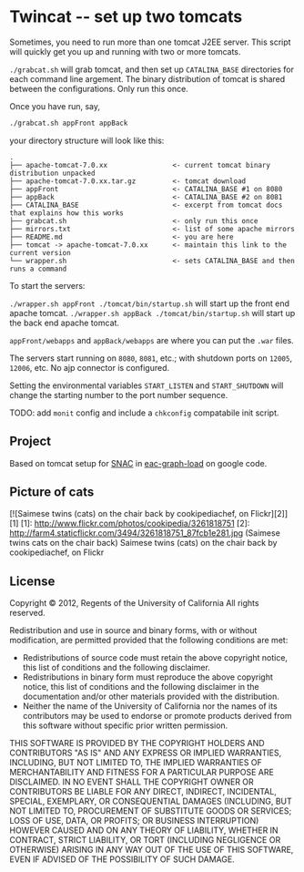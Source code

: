 Twincat -- set up two tomcats
===============

Sometimes, you need to run more than one tomcat J2EE server.
This script will quickly get you up and running with two or more tomcats.

`./grabcat.sh` will grab tomcat, and then set up `CATALINA_BASE`
directories for each command line argement.  The binary distribution of
tomcat is shared between the configurations.  Only run this once.

Once you have run, say,
```sh
./grabcat.sh appFront appBack
```

  your directory structure will look like this:
```
.
├── apache-tomcat-7.0.xx                <- current tomcat binary distribution unpacked
├── apache-tomcat-7.0.xx.tar.gz         <- tomcat download
├── appFront                            <- CATALINA_BASE #1 on 8080
├── appBack                             <- CATALINA_BASE #2 on 8081
├── CATALINA_BASE                       <- excerpt from tomcat docs that explains how this works
├── grabcat.sh                          <- only run this once
├── mirrors.txt                         <- list of some apache mirrors
├── README.md                           <- you are here
├── tomcat -> apache-tomcat-7.0.xx      <- maintain this link to the current version
└── wrapper.sh                          <- sets CATALINA_BASE and then runs a command
```

To start the servers:

`./wrapper.sh appFront ./tomcat/bin/startup.sh` will start up the front end apache tomcat.
`./wrapper.sh appBack ./tomcat/bin/startup.sh` will start up the back end apache tomcat.

`appFront/webapps` and `appBack/webapps` are where you can put the `.war` files.

The servers start running on `8080`, `8081`, etc.; with shutdown ports on
`12005`, `12006`, etc.  No ajp connector is configured.

Setting the environmental variables `START_LISTEN` and `START_SHUTDOWN`
will change the starting number to the port number sequence.

TODO: add `monit` config and include a `chkconfig` compatabile init script.

Project
------
Based on tomcat setup for [SNAC](http://socialarchive.iath.virginia.edu/xtf/search) in [eac-graph-load](https://code.google.com/p/eac-graph-load/source/browse/servers/) on google code.

Picture of cats
--------

[![Saimese twins (cats) on the chair back by cookipediachef, on Flickr][2]][1]
  [1]: http://www.flickr.com/photos/cookipedia/3261818751
  [2]: http://farm4.staticflickr.com/3494/3261818751_87fcb1e281.jpg (Saimese twins cats on the chair back)
Saimese twins (cats) on the chair back by cookipediachef, on Flickr

License
-------
Copyright © 2012, Regents of the University of California
All rights reserved.

Redistribution and use in source and binary forms, with or without 
modification, are permitted provided that the following conditions are met:

- Redistributions of source code must retain the above copyright notice, 
  this list of conditions and the following disclaimer.
- Redistributions in binary form must reproduce the above copyright notice, 
  this list of conditions and the following disclaimer in the documentation 
  and/or other materials provided with the distribution.
- Neither the name of the University of California nor the names of its
  contributors may be used to endorse or promote products derived from this 
  software without specific prior written permission.

THIS SOFTWARE IS PROVIDED BY THE COPYRIGHT HOLDERS AND CONTRIBUTORS "AS IS" 
AND ANY EXPRESS OR IMPLIED WARRANTIES, INCLUDING, BUT NOT LIMITED TO, THE 
IMPLIED WARRANTIES OF MERCHANTABILITY AND FITNESS FOR A PARTICULAR PURPOSE 
ARE DISCLAIMED. IN NO EVENT SHALL THE COPYRIGHT OWNER OR CONTRIBUTORS BE 
LIABLE FOR ANY DIRECT, INDIRECT, INCIDENTAL, SPECIAL, EXEMPLARY, OR 
CONSEQUENTIAL DAMAGES (INCLUDING, BUT NOT LIMITED TO, PROCUREMENT OF 
SUBSTITUTE GOODS OR SERVICES; LOSS OF USE, DATA, OR PROFITS; OR BUSINESS 
INTERRUPTION) HOWEVER CAUSED AND ON ANY THEORY OF LIABILITY, WHETHER IN 
CONTRACT, STRICT LIABILITY, OR TORT (INCLUDING NEGLIGENCE OR OTHERWISE) 
ARISING IN ANY WAY OUT OF THE USE OF THIS SOFTWARE, EVEN IF ADVISED OF THE 
POSSIBILITY OF SUCH DAMAGE.
